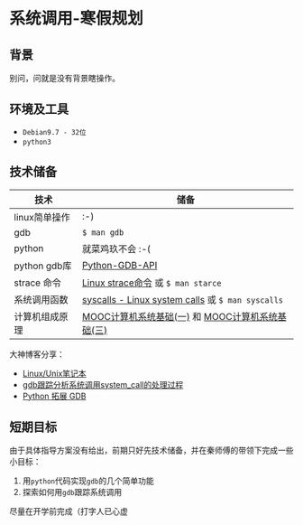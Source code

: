 # 系统调用-寒假规划

## 背景

别问，问就是没有背景瞎操作。

## 环境及工具

- `Debian9.7 - 32位`
- `python3`

## 技术储备

| 技术 | 储备 |
|---|---|
| linux简单操作 | :-) |
| gdb | `$ man gdb` |
| python | 就菜鸡玖不会 :-( |
| python gdb库 | [Python-GDB-API](https://sourceware.org/gdb/onlinedocs/gdb/Python-API.html) |
| strace 命令 | [Linux strace命令](https://www.cnblogs.com/ggjucheng/archive/2012/01/08/2316692.html) 或 `$ man starce` |
| 系统调用函数 | [syscalls - Linux system calls](http://www.man7.org/linux/man-pages/man2/syscalls.2.html#top_of_page) 或 `$ man syscalls` |
| 计算机组成原理 | [MOOC计算机系统基础(一)](https://www.icourse163.org/course/NJU-1001625001) 和 [MOOC计算机系统基础(三)](https://www.icourse163.org/course/NJU-1002532004) |

大神博客分享：

- [Linux/Unix笔记本](https://www.cnblogs.com/ggjucheng/archive/2012/08/18/2645321.html)
- [gdb跟踪分析系统调用system_call的处理过程](https://blog.csdn.net/bshcc/article/details/50950604)
- [Python 拓展 GDB](http://python.jobbole.com/85415/)

## 短期目标

由于具体指导方案没有给出，前期只好先技术储备，并在秦师傅的带领下完成一些小目标：

1. 用`python`代码实现`gdb`的几个简单功能
2. 探索如何用`gdb`跟踪系统调用

尽量在开学前完成（打字人已心虚